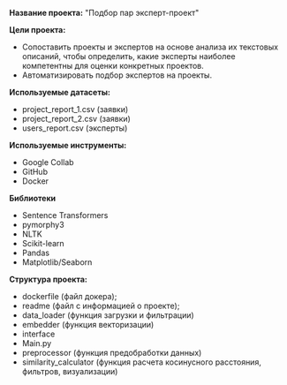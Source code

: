 **Название проекта:** "Подбор пар эксперт-проект"

**Цели проекта:**
- Сопоставить проекты и экспертов на основе анализа их текстовых описаний, чтобы определить, какие эксперты наиболее компетентны для оценки конкретных проектов.
- Автоматизировать подбор экспертов на проекты.

**Используемые датасеты:**
- project_report_1.csv (заявки)
- project_report_2.csv (заявки)
- users_report.csv (эксперты)

**Используемые инструменты:**
- Google Collab
- GitHub
- Docker

**Библиотеки**
- Sentence Transformers 
- pymorphy3 
- NLTK
- Scikit-learn 
- Pandas 
- Matplotlib/Seaborn

**Структура проекта:**
- dockerfile (файл докера);
- readme (файл с информацией о проекте);
- data_loader (функция загрузки и фильтрации)
- embedder (функция векторизации)
- interface
- Main.py
- preprocessor (функция предобработки данных)
- similarity_calculator (функция расчета косинусного расстояния, фильтров, визуализации) 




